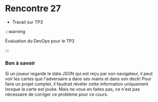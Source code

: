 # Rencontre 27

- Travail sur TP3

:::warning

Évaluation du DevOps pour le TP3

:::

### Bon à savoir
Si un joueur regarde le data JSON qui est reçu par son navigateur, il peut voir les cartes que l'adversaire a dans ses mains et dans son deck! Pour faire un projet complet, il faudrait révéler cette information uniquement lorsque la carte est jouée. Mais ne vous en faites pas, ce n'est pas nécessaire de corriger ce problème pour ce cours.



